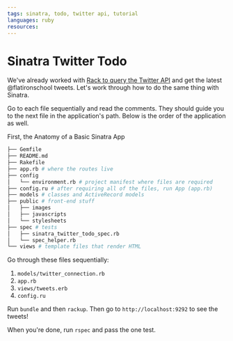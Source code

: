 ```yaml
---
tags: sinatra, todo, twitter api, tutorial
languages: ruby
resources: 
---
```


# Sinatra Twitter Todo

We've already worked with [Rack to query the Twitter API](http://learn.flatironschool.com/lessons/1086) and get the latest @flatironschool tweets. Let's work through how to do the same thing with Sinatra. 

Go to each file sequentially and read the comments. They should guide you to the next file in the application's path. Below is the order of the application as well.

First, the Anatomy of a Basic Sinatra App

```bash
├── Gemfile
├── README.md
├── Rakefile
├── app.rb # where the routes live
├── config
│   └── environment.rb # project manifest where files are required
├── config.ru # after requiring all of the files, run App (app.rb)
├── models # classes and ActiveRecord models
├── public # front-end stuff
│   ├── images
│   ├── javascripts
│   └── stylesheets
├── spec # tests
│   ├── sinatra_twitter_todo_spec.rb
│   └── spec_helper.rb
└── views # template files that render HTML
```

Go through these files sequentially:

1. `models/twitter_connection.rb`
2. `app.rb`
3. `views/tweets.erb`
4. `config.ru`

Run `bundle` and then `rackup`. Then go to `http://localhost:9292` to see the tweets!

When you're done, run `rspec` and pass the one test.